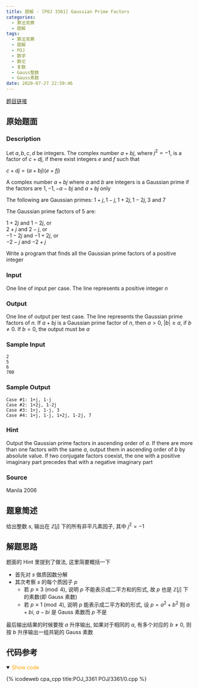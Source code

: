 ```yaml
---
title: 题解 - [POJ 3361] Gaussian Prime Factors
categories:
  - 算法竞赛
  - 题解
tags:
  - 算法竞赛
  - 题解
  - POJ
  - 数学
  - 数论
  - 复数
  - Gauss整数
  - Gauss素数
date: 2020-07-27 22:59:46
---
```


[题目链接](https://vjudge.net/problem/POJ-3361/origin)

<!-- more -->

## 原始题面

### Description

Let $a, b, c, d$ be integers. The complex number $a+bj$, where $j^2 = -1$, is a factor of $c+dj$, if there exist integers $e$ and $f$ such that

$c + dj = (a + bj)(e + fj)$

A complex number $a + bj$ where $a$ and $b$ are integers is a Gaussian prime if the factors are $1, -1, -a - bj$ and $a + bj$ only

The following are Gaussian primes: $1 + j, 1 - j, 1 + 2j, 1 - 2j, 3$ and $7$

The Gaussian prime factors of 5 are:

$1 + 2j$ and $1 - 2j$, or  
$2 + j$ and $2 - j$, or  
$-1 - 2j$ and $-1 + 2j$, or  
$-2 - j$ and $-2 + j$

Write a program that finds all the Gaussian prime factors of a positive integer

### Input

One line of input per case. The line represents a positive integer $n$

### Output

One line of output per test case. The line represents the Gaussian prime factors of $n$. If $a + bj$ is a Gaussian prime factor of $n$, then $a > 0$, $|b| ≥ a$, if $b ≠ 0$. If $b = 0$, the output must be $a$

### Sample Input

```input1
2
5
6
700
```

### Sample Output

```output1
Case #1: 1+j, 1-j
Case #2: 1+2j, 1-2j
Case #3: 1+j, 1-j, 3
Case #4: 1+j, 1-j, 1+2j, 1-2j, 7
```

### Hint

Output the Gaussian prime factors in ascending order of $a$. If there are more than one factors with the same $a$, output them in ascending order of $b$ by absolute value. If two conjugate factors coexist, the one with a positive imaginary part precedes that with a negative imaginary part

### Source

Manila 2006

## 题意简述

给出整数 $s$, 输出在 $\mathbb{Z}[j]$ 下的所有非平凡素因子, 其中 $j^2=-1$

## 解题思路

题面的 Hint 里提到了做法, 这里简要概括一下

- 首先对 $s$ 做质因数分解
- 其次考察 $s$ 的每个质因子 $p$
  - 若 $p\equiv 3\pmod4$, 说明 $p$ 不能表示成二平方和的形式, 故 $p$ 也是 $\mathbb{Z}[j]$ 下的素数(即 Gauss 素数)
  - 若 $p\equiv 1\pmod4$, 说明 $p$ 能表示成二平方和的形式, 设 $p=a^2+b^2$
    则 $a+bi,~a-bi$ 是 Gauss 素数而 $p$ 不是

最后输出结果的时候要按 $a$ 升序输出, 如果对于相同的 $a$, 有多个对应的 $b\ne0$, 则按 $b$ 升序输出一组共轭的 Gauss 素数

## 代码参考

<details open>
<summary><font color='orange'>Show code</font></summary>

{% icodeweb cpa_cpp title:POJ_3361 POJ/3361/0.cpp %}

</details>
